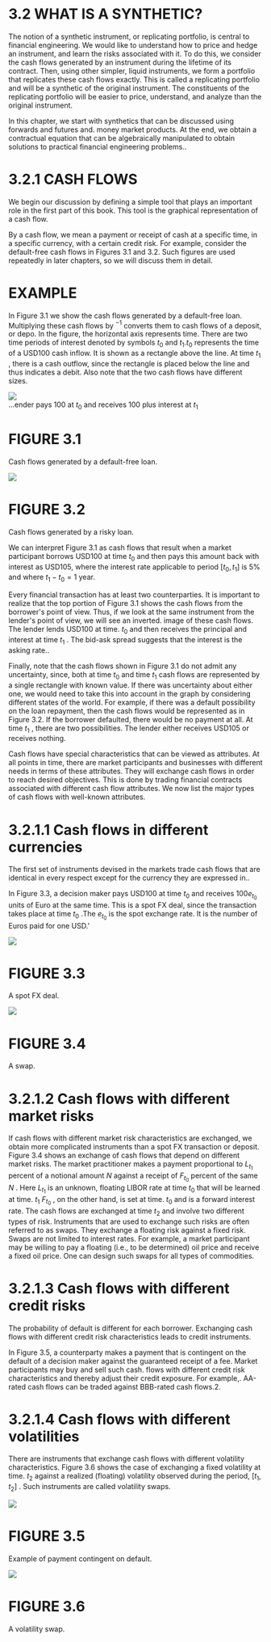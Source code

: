 # 3.2 WHAT IS A SYNTHETIC?  

The notion of a synthetic instrument, or replicating portfolio, is central to financial engineering. We would like to understand how to price and hedge an instrument, and learn the risks associated with it. To do this, we consider the cash flows generated by an instrument during the lifetime of its contract. Then, using other simpler, liquid instruments, we form a portfolio that replicates these cash flows exactly. This is called a replicating portfolio and will be a synthetic of the original instrument. The constituents of the replicating portfolio will be easier to price, understand, and analyze than the original instrument.  

In this chapter, we start with synthetics that can be discussed using forwards and futures and. money market products. At the end, we obtain a contractual equation that can be algebraically manipulated to obtain solutions to practical financial engineering problems..  

# 3.2.1 CASH FLOWS  

We begin our discussion by defining a simple tool that plays an important role in the first part of this book. This tool is the graphical representation of a cash flow.  

By a cash flow, we mean a payment or receipt of cash at a specific time, in a specific currency, with a certain credit risk. For example, consider the default-free cash flows in Figures 3.1 and 3.2. Such figures are used repeatedly in later chapters, so we will discuss them in detail.  

# EXAMPLE  

In Figure 3.1 we show the cash flows generated by a default-free loan. Multiplying these cash flows by $^{-1}$ converts them to cash flows of a deposit, or depo. In the figure, the horizontal axis represents time. There are two time periods of interest denoted by symbols $t_{0}$ and $t_{1}.t_{0}$ represents the time of a USD100 cash inflow. It is shown as a rectangle above the line. At time $t_{1}$ , there is a cash outflow, since the rectangle is placed below the line and thus indicates a debit. Also note that the two cash flows have different sizes.  

![](7f9c3a1ff9da33157dce06bd5d8aaaf8994c21765d3e3b566ca2be1de4e66d98.jpg)  
...ender pays 100 at $t_{0}$ and receives 100 plus interest at $t_{1}$  

# FIGURE 3.1  

Cash flows generated by a default-free loan.  

![](f5a499a7434e1960b5c4aa102b3155c6e4551a6e583f1bbaa6e3dea6998baf6e.jpg)  

# FIGURE 3.2  

Cash flows generated by a risky loan.  

We can interpret Figure 3.1 as cash flows that result when a market participant borrows USD100 at time $t_{0}$ and then pays this amount back with interest as USD105, where the interest rate applicable to period $[t_{0},t_{1}]$ is $5\%$ and where $t_{1}-t_{0}=1$ year.  

Every financial transaction has at least two counterparties. It is important to realize that the top portion of Figure 3.1 shows the cash flows from the borrower's point of view. Thus, if we look at the same instrument from the lender's point of view, we will see an inverted. image of these cash flows. The lender lends USD100 at time. $t_{0}$ and then receives the principal and interest at time $t_{1}$ . The bid-ask spread suggests that the interest is the asking rate..  

Finally, note that the cash flows shown in Figure 3.1 do not admit any uncertainty, since, both at time $t_{0}$ and time $t_{1}$ cash flows are represented by a single rectangle with known value. If there was uncertainty about either one, we would need to take this into account in the graph by considering different states of the world. For example, if there was a default possibility on the loan repayment, then the cash flows would be represented as in Figure 3.2. If the borrower defaulted, there would be no payment at all. At time $t_{1}$ , there are two possibilities. The lender either receives USD105 or receives nothing.  

Cash flows have special characteristics that can be viewed as attributes. At all points in time, there are market participants and businesses with different needs in terms of these attributes. They will exchange cash flows in order to reach desired objectives. This is done by trading financial contracts associated with different cash flow attributes. We now list the major types of cash flows with well-known attributes.  

# 3.2.1.1 Cash flows in different currencies  

The first set of instruments devised in the markets trade cash flows that are identical in every respect except for the currency they are expressed in..  

In Figure 3.3, a decision maker pays USD100 at time $t_{0}$ and receives $100e_{t_{0}}$ units of Euro at the same time. This is a spot FX deal, since the transaction takes place at time $t_{0}$ .The $e_{t_{0}}$ is the spot exchange rate. It is the number of Euros paid for one USD.'  

![](1548757ed581f8ccc5d01790ccd2541525b80561010ca9f5ff55a43f3a1d95d0.jpg)  

# FIGURE 3.3  

A spot FX deal.  

![](36887fd6f4ef50ea333c74880e5ccd6d661cbe201608d9595cf3ddb9244d3282.jpg)  

# FIGURE 3.4  

A swap.  

# 3.2.1.2 Cash flows with different market risks  

If cash flows with different market risk characteristics are exchanged, we obtain more complicated instruments than a spot FX transaction or deposit. Figure 3.4 shows an exchange of cash flows that depend on different market risks. The market practitioner makes a payment proportional to $L_{t_{1}}$ percent of a notional amount $N$ against a receipt of $F_{t_{0}}$ percent of the same $N$ . Here $L_{t_{1}}$ is an unknown, floating LIBOR rate at time $t_{0}$ that will be learned at time. $t_{1}$ $F_{t_{0}}$ , on the other hand, is set at time. $t_{0}$ and is a forward interest rate. The cash flows are exchanged at time $t_{2}$ and involve two different types of risk. Instruments that are used to exchange such risks are often referred to as swaps. They exchange a floating risk against a fixed risk. Swaps are not limited to interest rates. For example, a market participant may be willing to pay a floating (i.e., to be determined) oil price and receive a fixed oil price. One can design such swaps for all types of commodities.  

# 3.2.1.3 Cash flows with different credit risks  

The probability of default is different for each borrower. Exchanging cash flows with different credit risk characteristics leads to credit instruments.  

In Figure 3.5, a counterparty makes a payment that is contingent on the default of a decision maker against the guaranteed receipt of a fee. Market participants may buy and sell such cash. flows with different credit risk characteristics and thereby adjust their credit exposure. For example,. AA-rated cash flows can be traded against BBB-rated cash flows.2.  

# 3.2.1.4 Cash flows with different volatilities  

There are instruments that exchange cash flows with different volatility characteristics. Figure 3.6 shows the case of exchanging a fixed volatility at time. $t_{2}$ against a realized (floating) volatility observed during the period, $[t_{1},t_{2}]$ . Such instruments are called volatility swaps.  

![](3bea884b7e863a3987418ecd658cfb314ee619964d4e7beaf2bc8eb52abc0bde.jpg)  

# FIGURE 3.5  

Example of payment contingent on default.  

![](88746d30f157b0a9905de822f4cf590714c015c953b58e5b373e221cf7b4de7b.jpg)  

# FIGURE 3.6  

A volatility swap.  
